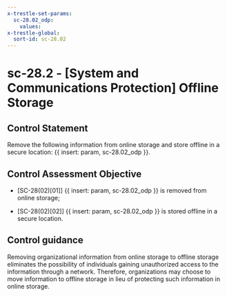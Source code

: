 ```yaml
---
x-trestle-set-params:
  sc-28.02_odp:
    values:
x-trestle-global:
  sort-id: sc-28.02
---
```


# sc-28.2 - \[System and Communications Protection\] Offline Storage

## Control Statement

Remove the following information from online storage and store offline in a secure location: {{ insert: param, sc-28.02_odp }}.

## Control Assessment Objective

- \[SC-28(02)[01]\]  {{ insert: param, sc-28.02_odp }} is removed from online storage;

- \[SC-28(02)[02]\]  {{ insert: param, sc-28.02_odp }} is stored offline in a secure location.

## Control guidance

Removing organizational information from online storage to offline storage eliminates the possibility of individuals gaining unauthorized access to the information through a network. Therefore, organizations may choose to move information to offline storage in lieu of protecting such information in online storage.

